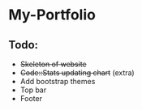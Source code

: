 # My-Portfolio

## Todo:
- ~~Skeleton of website~~
- ~~Code::Stats updating chart~~ (extra)
- Add bootstrap themes
- Top bar 
- Footer